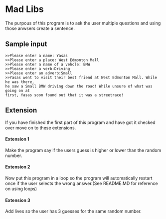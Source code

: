 # Mad Libs
The purpous of this program is to ask the user multiple questions and using those anwsers create a sentence. 
## Sample input ## 
    >>Please enter a name: Yasas
    >>Please enter a place: West Edmonton Mall
    >>Please enter a name of a vehcle: BMW
    >>Please enter a verb:Driving
    >>Please enter an adverb:Small
    >>Yasas went to visit their best friend at West Edmonton Mall. While he was there,
    he saw a Small BMW driving down the road! While unsure of what was going on at 
    first, Yasas soon found out that it was a streetrace!
## Extension ##
If you have finished the first part of this program and have got it checked over move on to these extensions. 

#### Extension 1 #### 
Make the program say if the users guess is higher or lower than the random number.
#### Extension 2 ####
Now put this program in a loop so the program will automatically restart once if the user selects the wrong answer.(See README.MD for reference on using loops) 
#### Extension 3 #### 
Add lives so the user has 3 guesses for the same random number. 

